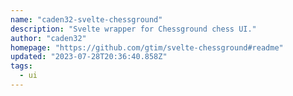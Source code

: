 ```yaml
---
name: "caden32-svelte-chessground"
description: "Svelte wrapper for Chessground chess UI."
author: "caden32"
homepage: "https://github.com/gtim/svelte-chessground#readme"
updated: "2023-07-28T20:36:40.858Z"
tags: 
  - ui
---
```


